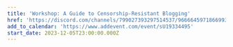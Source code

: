 ```yaml
---
title: 'Workshop: A Guide to Censorship-Resistant Blogging'
href: 'https://discord.com/channels/799027393297514537/966664597186699304'
add_to_calendar: 'https://www.addevent.com/event/sU19334495'
start_date: 2023-12-05T23:00:00.000Z
---
```


